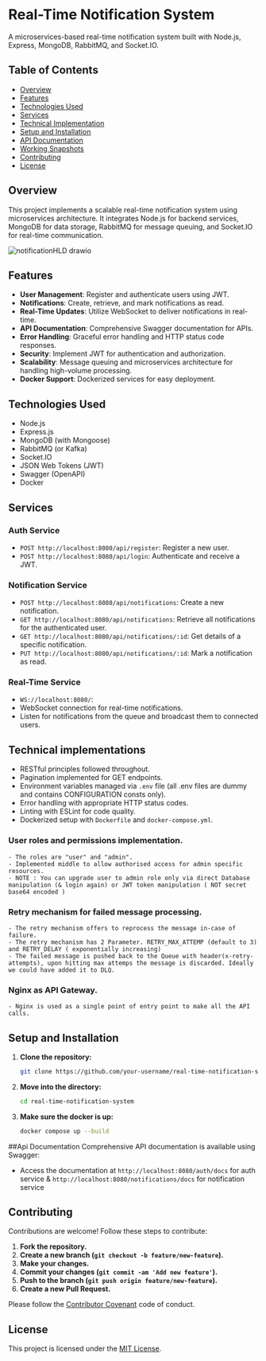 # Real-Time Notification System

A microservices-based real-time notification system built with Node.js, Express, MongoDB, RabbitMQ, and Socket.IO.

## Table of Contents
- [Overview](#overview)
- [Features](#features)
- [Technologies Used](#technologies-used)
- [Services](#services)
- [Technical Implementation](#technical-requirements)
- [Setup and Installation](#setup-and-installation)
- [API Documentation](#api-documentation)
- [Working Snapshots](#Snapshots)
- [Contributing](#contributing)
- [License](#license)

## Overview
This project implements a scalable real-time notification system using microservices architecture. It integrates Node.js for backend services, MongoDB for data storage, RabbitMQ for message queuing, and Socket.IO for real-time communication.

![notificationHLD drawio](https://github.com/ashleshshenoy/realtime-notification-microservice/assets/73695378/f0c881f3-089d-43df-8118-d20758188504)
 

## Features
- **User Management**: Register and authenticate users using JWT.
- **Notifications**: Create, retrieve, and mark notifications as read.
- **Real-Time Updates**: Utilize WebSocket to deliver notifications in real-time.
- **API Documentation**: Comprehensive Swagger documentation for APIs.
- **Error Handling**: Graceful error handling and HTTP status code responses.
- **Security**: Implement JWT for authentication and authorization.
- **Scalability**: Message queuing and microservices architecture for handling high-volume processing.
- **Docker Support**: Dockerized services for easy deployment.

## Technologies Used
- Node.js
- Express.js
- MongoDB (with Mongoose)
- RabbitMQ (or Kafka)
- Socket.IO
- JSON Web Tokens (JWT)
- Swagger (OpenAPI)
- Docker


## Services
### Auth Service
- `POST http://localhost:8080/api/register`: Register a new user.
- `POST http://localhost:8080/api/login`: Authenticate and receive a JWT.

### Notification Service
- `POST http://localhost:8080/api/notifications`: Create a new notification.
- `GET http://localhost:8080/api/notifications`: Retrieve all notifications for the authenticated user.
- `GET http://localhost:8080/api/notifications/:id`: Get details of a specific notification.
- `PUT http://localhost:8080/api/notifications/:id`: Mark a notification as read.

### Real-Time Service
- `WS://localhost:8080/`:
- WebSocket connection for real-time notifications.
- Listen for notifications from the queue and broadcast them to connected users.

## Technical implementations
- RESTful principles followed throughout.
- Pagination implemented for GET endpoints.
- Environment variables managed via `.env` file (all .env files are dummy and contains CONFIGURATION consts only).
- Error handling with appropriate HTTP status codes.
- Linting with ESLint for code quality.
- Dockerized setup with `Dockerfile` and `docker-compose.yml`.

### User roles and permissions implementation.
    - The roles are "user" and "admin".
    - Implemented middle to allow authorised access for admin specific resources.
    - NOTE : You can upgrade user to admin role only via direct Database manipulation (& login again) or JWT token manipulation ( NOT secret base64 encoded )
    
### Retry mechanism for failed message processing.
    - The retry mechanism offers to reprocess the message in-case of failure.
    - The retry mechanism has 2 Parameter. RETRY_MAX_ATTEMP (default to 3) and RETRY_DELAY ( exponentially increasing)
    - The failed message is pushed back to the Queue with header(x-retry-attempts), upon hitting max attemps the message is discarded. Ideally we could have added it to DLQ.
    
### Nginx as API Gateway.
    - Nginx is used as a single point of entry point to make all the API calls.
    
## Setup and Installation
1. **Clone the repository:**
   ```bash
   git clone https://github.com/your-username/real-time-notification-system.git
2. **Move into the directory:**
   ```bash
   cd real-time-notification-system
3. **Make sure the docker is up:**
   ```bash
   docker compose up --build

##Api Documentation
Comprehensive API documentation is available using Swagger:

- Access the documentation at `http://localhost:8080/auth/docs` for auth service & `http://localhost:8080/notifications/docs` for notification service

## Contributing

Contributions are welcome! Follow these steps to contribute:

1. **Fork the repository.**
2. **Create a new branch (`git checkout -b feature/new-feature`).**
3. **Make your changes.**
4. **Commit your changes (`git commit -am 'Add new feature'`).**
5. **Push to the branch (`git push origin feature/new-feature`).**
6. **Create a new Pull Request.**

Please follow the [Contributor Covenant](https://www.contributor-covenant.org/) code of conduct.

## License

This project is licensed under the [MIT License](LICENSE).

